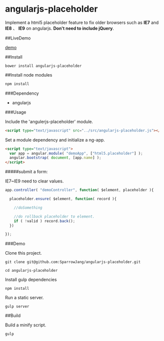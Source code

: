 angularjs-placeholder
=====================

Implement a html5 placeholder feature to fix older browsers such as **IE7** and **IE8** 、 **IE9** on angularjs. **Don't need to include jQuery**.

##LiveDemo

[demo](http://www.sparrowjang.com/angularjs-placeholder/)

##Install

```
bower install angularjs-placeholder
```

##Install node modules

```bash
npm install
```

###Dependency

* angularjs

###Usage

Include the 'angulerjs-placeholder' module.

```html
<script type="text/javascript" src="../src/angularjs-placeholder.js"></script>
```

Set a module dependency and initialize a ng-app.

```html
<script type="text/javascript">
  var app = angular.module( "demoApp", ["html5.placeholder"] );
  angular.bootstrap( document, [app.name] );
</script>
```

#####submit a form:

IE7~IE9 need to clear values.

```js
app.controller( "demoController", function( $element, placeholder ){

  placeholder.ensure( $element, function( record ){

    //doSomething

    //do rollback placeholder to element.
    if ( !valid ) record.back();
  })

});
```

###Demo

Clone this project.
```
git clone git@github.com:SparrowJang/angularjs-placeholder.git

cd angularjs-placeholder
```

Install gulp dependencies
```
npm install
```

Run a static server.
```
gulp server
```

##Build

Build a minify script.
```
gulp
```


